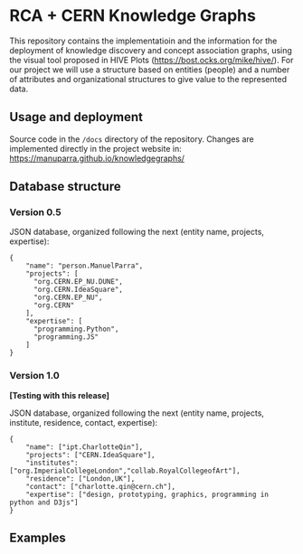 # RCA + CERN  Knowledge Graphs

This repository contains the implementatioin and the information for the deployment of knowledge discovery and concept association graphs, using the visual tool proposed 
in HIVE Plots (https://bost.ocks.org/mike/hive/). For our project we will use a structure based on entities (people) and a number of attributes 
and organizational structures to give value to the represented data.

## Usage and deployment

Source code in the ``/docs`` directory of the repository. Changes are implemented directly in the project website in:  https://manuparra.github.io/knowledgegraphs/

## Database structure

### Version 0.5

JSON database, organized following the next (entity name, projects, expertise):

```
{
    "name": "person.ManuelParra",
    "projects": [
      "org.CERN.EP_NU.DUNE",
      "org.CERN.IdeaSquare",
      "org.CERN.EP_NU",
      "org.CERN"
    ],
    "expertise": [
      "programming.Python",
      "programming.JS"
    ]
}
```

### Version 1.0

**[Testing with this release]**

JSON database, organized following the next (entity name, projects, institute, residence, contact, expertise):

```
{
    "name": ["ipt.CharlotteQin"],
    "projects": ["CERN.IdeaSquare"],
    "institutes": ["org.ImperialCollegeLondon","collab.RoyalCollegeofArt"],
    "residence": ["London,UK"],
    "contact": ["charlotte.qin@cern.ch"],
    "expertise": ["design, prototyping, graphics, programming in python and D3js"]
}
```

## Examples

